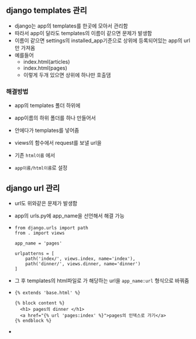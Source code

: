 ## django templates 관리

- django는 app의 templates를 한곳에 모아서 관리함
- 따라서 app이 달라도 templates의 이름이 같으면 문제가 발생함
- 이름이 같으면 settings의 installed_app기준으로 상위에 등록되어있는 app의 url만 가져옴
- 예를들어
  - index.html(articles)
  - index.html(pages)
  - 이렇게 두개 있으면 상위에 하나만 호출댐

### 해결방법

- app의 templates 폴더 하위에

- app이름의 하위 폴더를 하나 만들어서

- 안에다가 templates를 넣어줌

- views의 함수에서 request를 보낼 url을
- 기존 `html이름` 에서
- `app이름/html이름`로 설정



## django url 관리

- url도 위와같은 문제가 발생함

- app의 urls.py에 app_name을 선언해서 해결 가능

- ```django
  from django.urls import path
  from . import views
  
  app_name = 'pages'
  
  urlpatterns = [
      path('index/', views.index, name='index'),
      path('dinner/', views.dinner, name='dinner')
  ]
  ```

- 그 후 templates의 html파일로 가 해당하는 url을 `app_name:url` 형식으로 바꿔줌

- ```django
  {% extends 'base.html' %}
  
  {% block content %}
    <h1> pages의 dinner </h1>
    <a href="{% url 'pages:index' %}">pages의 인덱스로 가기</a>
  {% endblock %}
  ```

- 

